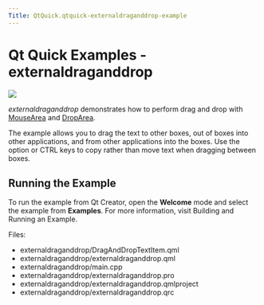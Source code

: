 ```yaml
---
Title: QtQuick.qtquick-externaldraganddrop-example
---
```

        
Qt Quick Examples - externaldraganddrop
=======================================

<span class="subtitle"></span>
<span id="details"></span>
![](https://developer.ubuntu.com/static/devportal_uploaded/21933522-c95b-4739-9cdb-0a6cd061e485-api/apps/qml/sdk-15.04.4/qtquick-externaldraganddrop-example/images/qml-dnd2-example.png)

*externaldraganddrop* demonstrates how to perform drag and drop with [MouseArea](../QtQuick.MouseArea.md) and [DropArea](../QtQuick.DropArea.md).

The example allows you to drag the text to other boxes, out of boxes into other applications, and from other applications into the boxes. Use the option or CTRL keys to copy rather than move text when dragging between boxes.

<span id="running-the-example"></span>
Running the Example
-------------------

To run the example from Qt Creator, open the **Welcome** mode and select the example from **Examples**. For more information, visit Building and Running an Example.

Files:

-   externaldraganddrop/DragAndDropTextItem.qml
-   externaldraganddrop/externaldraganddrop.qml
-   externaldraganddrop/main.cpp
-   externaldraganddrop/externaldraganddrop.pro
-   externaldraganddrop/externaldraganddrop.qmlproject
-   externaldraganddrop/externaldraganddrop.qrc

